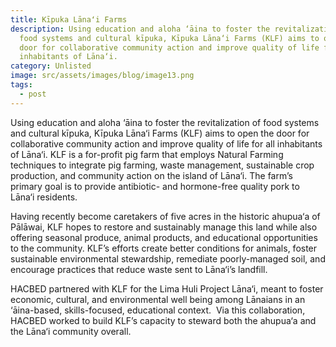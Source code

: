 ```yaml
---
title: Kīpuka Lānaʻi Farms
description: Using education and aloha ‘āina to foster the revitalization of
  food systems and cultural kīpuka, Kīpuka Lāna‘i Farms (KLF) aims to open the
  door for collaborative community action and improve quality of life for all
  inhabitants of Lāna‘i.
category: Unlisted
image: src/assets/images/blog/image13.png
tags:
  - post
---
```

Using education and aloha ‘āina to foster the revitalization of food systems and cultural kīpuka, Kīpuka Lāna‘i Farms (KLF) aims to open the door for collaborative community action and improve quality of life for all inhabitants of Lāna‘i. KLF is a for-profit pig farm that employs Natural Farming techniques to integrate pig farming, waste management, sustainable crop production, and community action on the island of Lāna‘i. The farm’s primary goal is to provide antibiotic- and hormone-free quality pork to Lāna‘i residents.

Having recently become caretakers of five acres in the historic ahupua‘a of Pālāwai, KLF hopes to restore and sustainably manage this land while also offering seasonal produce, animal products, and educational opportunities to the community. KLF’s efforts create better conditions for animals, foster sustainable environmental stewardship, remediate poorly-managed soil, and encourage practices that reduce waste sent to Lāna‘i’s landfill.

HACBED partnered with KLF for the Lima Huli Project Lāna‘i, meant to foster economic, cultural, and environmental well being among Lānaians in an ‘āina-based, skills-focused, educational context.  Via this collaboration, HACBED worked to build KLF’s capacity to steward both the ahupua‘a and the Lāna‘i community overall.
